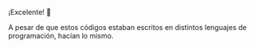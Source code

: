 ¡Excelente! :clap: 

A pesar de que estos códigos estaban escritos en distintos lenguajes de programación, hacían lo mismo. 